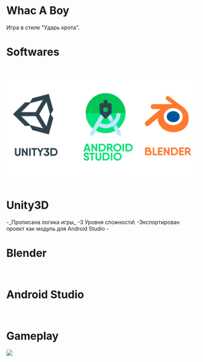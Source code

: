 <h1>Whac A Boy</h1>
Игра в стиле "Ударь крота". 
<br>
  <h1>Softwares<h1>
    <img src="footage/softwares_image.png"/>
<br>
  <h1>Unity3D</h1>
  -_Прописана логика игры_
  -3 Уровня сложности\
  -Экспортирован проект как модуль для Android Studio
  -
<br>
  <h1>Blender</h1>
<br>
  <h1>Android Studio</h1>
<br>
  <h1>Gameplay</h1>
    <img src="footage/gameplay.gif"/>

